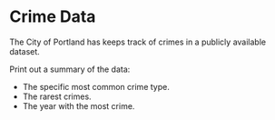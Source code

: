 
# Crime Data

The City of Portland has keeps track of crimes in a publicly available dataset.

Print out a summary of the data:

* The specific most common crime type.
* The rarest crimes.
* The year with the most crime.
